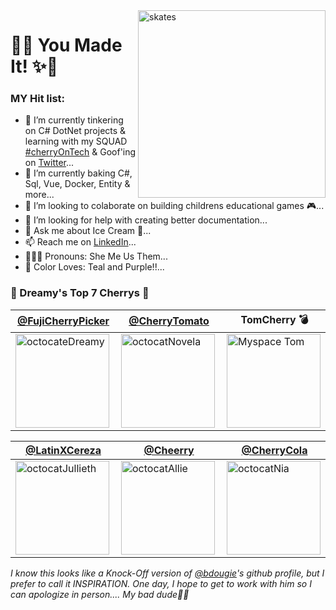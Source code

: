 
<img align="right" width="300"  src="https://user-images.githubusercontent.com/53249146/95529167-34cdf280-09a8-11eb-9ae3-6e1cd0bc5190.jpg"  alt="skates" > 


# 💜✨ You Made It! ✨💜




<!--
**Dreamy26/Dreamy26** is a ✨ _special_ ✨ repository because its `README.md` (this file) appears on your GitHub profile.
-->

### MY Hit list:


- 🧚 I’m currently tinkering on C# DotNet projects & learning with my SQUAD [#cherryOnTech](https://github.com/cherryontech) & Goof'ing on [Twitter](https://twitter.com/Dreamy26_)...
- 🥞 I’m currently baking C#, Sql, Vue, Docker, Entity & more...
- 👯 I’m looking to colaborate on building childrens educational games 🎮...
- 🤔 I’m looking for help with creating better documentation...
- 💬 Ask me about Ice Cream 🍦...
- 📫 Reach me on [LinkedIn](https://www.linkedin.com/in/adryennewilson/)...
- 💁🏽‍♀️ Pronouns: She Me Us Them...
- 🥳 Color Loves: Teal and Purple!!...



###  🍒 Dreamy's Top 7 Cherrys 🍒 


[@FujiCherryPicker](https://github.com/Dreamy26) | [@CherryTomato](https://github.com/novellac) | TomCherry 💣 | 
--- | --- | --- | 
<img align="left" width="150" height="150" src="https://user-images.githubusercontent.com/53249146/95519246-c16db600-0992-11eb-95e1-7cd1b4feaf4f.png" alt="octocateDreamy"> | <img align="left" width="150" height="150" src="https://user-images.githubusercontent.com/53249146/95527647-e9194a00-09a3-11eb-89de-f28a3b035d53.png" alt="octocatNovela"> | <img align="left" width="150" height="150" src="https://wittenbrock.github.io/toms-myspace-page/pictures/tom-pic.jpg" alt="Myspace Tom"> | <img align="left" width="150" height="150" src="https://user-images.githubusercontent.com/53249146/95528015-ecf99c00-09a4-11eb-95e8-480db2a8eb97.jpg" alt="octocateAllie"> | 

[@LatinXCereza](https://github.com/julietafb) | [@Cheerry](https://github.com/alliequintano) |[@CherryCola](https://github.com/orgs/cherryontech/people/NiaCLay) | [@GabiCherry](https://github.com/novellac) | 
--- | --- | --- | --- |
<img align="left" width="150" height="150" src="https://user-images.githubusercontent.com/53249146/95528535-6219a100-09a6-11eb-93e7-e8727a3d2efa.png" alt="octocatJullieth"> | <img align="left" width="150" height="150" src="https://user-images.githubusercontent.com/53249146/95528015-ecf99c00-09a4-11eb-95e8-480db2a8eb97.jpg" alt="octocatAllie"> | <img align="left" width="150" height="150" src="https://user-images.githubusercontent.com/53249146/95687843-2ebc5980-0bd4-11eb-9ab8-11d37270c20b.png" alt="octocatNia"> | <img align="left" width="150" height="150" src="https://user-images.githubusercontent.com/53249146/95687873-5ad7da80-0bd4-11eb-9d98-ee89b09c3edb.png" alt="octocatGabi"> 

_I know this looks like a Knock-Off version of [@bdougie](https://github.com/bdougie)'s github profile, but I prefer to call it INSPIRATION. One day, I hope to get to work with him so I can apologize in person.... My bad dude🥺😩_


